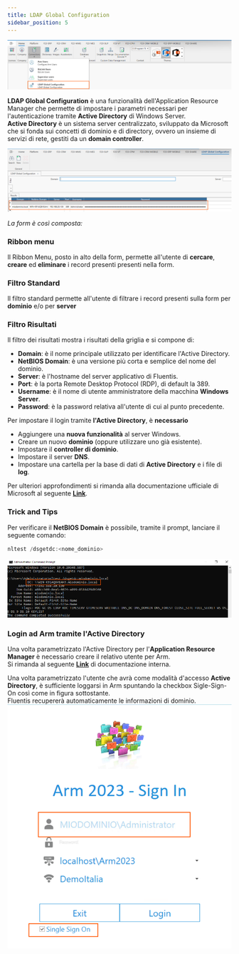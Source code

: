 ```yaml
---
title: LDAP Global Configuration
sidebar_position: 5
---
```


![](../../../../../static/images/20250217091458.png)

**LDAP Global Configuration** è una funzionalità dell'Application Resource Manager che permette di impostare i parametri necessari per l'autenticazione tramite **Active Directory** di Windows Server.  
**Active Directory** è un sistema server centralizzato, sviluppato da Microsoft che si fonda sui concetti di dominio e di directory, ovvero un insieme di servizi di rete, gestiti da un **domain controller**. 

![](../../../../../static/images/20250217092653.png)

*La form è così composta:*  

### Ribbon menu
Il Ribbon Menu, posto in alto della form, permette all'utente di **cercare**, **creare** ed **eliminare** i record presenti presenti nella form.   

### Filtro Standard
Il filtro standard permette all'utente di filtrare i record presenti sulla form per **dominio** e/o per **server**

### Filtro Risultati
Il filtro dei risultati mostra i risultati della griglia e si compone di:
* **Domain**: è il nome principale utilizzato per identificare l'Active Directory.   
* **NetBIOS Domain**: è una versione più corta e semplice del nome del dominio.  
* **Server**: è l'hostname del server applicativo di Fluentis.   
* **Port**: è la porta Remote Desktop Protocol (RDP), di default la 389.  
* **Username**: è il nome di utente amministratore della macchina **Windows Server**.   
* **Password**: è la password relativa all'utente di cui al punto precedente.   


Per impostare il login tramite **l'Active Directory**, è **necessario**

* Aggiungere una **nuova funzionalità** al server Windows. 
* Creare un nuovo **dominio** (oppure utilizzare uno già esistente).  
* Impostare il **controller di dominio**.  
* Impostare il server **DNS**.  
* Impostare una cartella per la base di dati di **Active Directory** e i file di **log**.  

Per ulteriori approfondimenti si rimanda alla documentazione ufficiale di Microsoft al seguente [**Link**](https://learn.microsoft.com/en-us/troubleshoot/windows-server/active-directory/active-directory-overview).  

### Trick and Tips

Per verificare il **NetBIOS Domain** è possibile, tramite il prompt, lanciare il seguente comando:

```powershell
nltest /dsgetdc:<nome_dominio>
```

![](../../../../../static/images/20250217105506.png)  


### Login ad Arm tramite l'Active Directory  

Una volta parametrizzato l'Active Directory per l'**Application Resource Manager** è necessario creare il relativo utente per Arm.  
Si rimanda al seguente [**Link**](docs/arm/home/connections/connections-details/arm-users.md) di documentazione interna.  

Una volta parametrizzato l'utente che avrà come modalità d'accesso **Active Directory**, è sufficiente loggarsi in Arm spuntando la checkbox Sigle-Sign-On così come in figura sottostante.  
Fluentis recupererà automaticamente le informazioni di dominio.  
![](../../../../../static/images/20250217162617.png)
